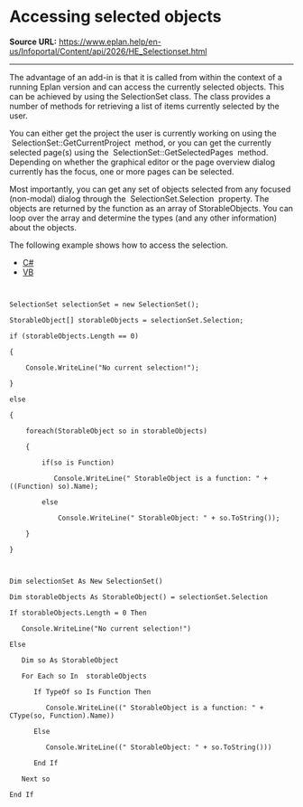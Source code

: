 # Accessing selected objects

**Source URL:** https://www.eplan.help/en-us/Infoportal/Content/api/2026/HE_Selectionset.html

---

The advantage of an add-in is that it is called from within the context of a running Eplan version and can access the currently selected objects. This can be achieved by using the SelectionSet class. The class provides a number of methods for retrieving a list of items currently selected by the user.

You can either get the project the user is currently working on using the  SelectionSet::GetCurrentProject  method, or you can get the currently selected page(s) using the  SelectionSet::GetSelectedPages  method. Depending on whether the graphical editor or the page overview dialog currently has the focus, one or more pages can be selected.

Most importantly, you can get any set of objects selected from any focused (non-modal) dialog through the  SelectionSet.Selection  property. The objects are returned by the function as an array of StorableObjects. You can loop over the array and determine the types (and any other information) about the objects.

The following example shows how to access the selection.

- [C#](#i-tab-content-CS)
- [VB](#i-tab-content-VB)

```

SelectionSet selectionSet = new SelectionSet();
StorableObject[] storableObjects = selectionSet.Selection;
if (storableObjects.Length == 0)
{
    Console.WriteLine("No current selection!");
}
else
{
    foreach(StorableObject so in storableObjects)
    {
        if(so is Function)
           Console.WriteLine(" StorableObject is a function: " + ((Function) so).Name);
        else
            Console.WriteLine(" StorableObject: " + so.ToString());
    }
}
```

```

Dim selectionSet As New SelectionSet()
Dim storableObjects As StorableObject() = selectionSet.Selection
If storableObjects.Length = 0 Then
   Console.WriteLine("No current selection!")
Else
   Dim so As StorableObject
   For Each so In  storableObjects
      If TypeOf so Is Function Then
         Console.WriteLine((" StorableObject is a function: " + CType(so, Function).Name))
      Else
         Console.WriteLine((" StorableObject: " + so.ToString()))
      End If
   Next so
End If
```